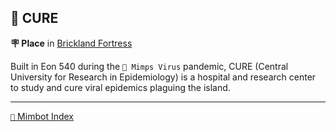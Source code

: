 ## 🏥 CURE

**🪧 Place** in [Brickland Fortress](<https://zeithalt.github.io/r/brickland_fortress.html>)

Built in Eon 540 during the `🦠 Mimps Virus` pandemic, CURE (Central University for Research in Epidemiology) is a hospital and research center to study and cure viral epidemics plaguing the island.


-----
[`📑` Mimbot Index](<https://zeithalt.github.io/r/#9670>)
<!---
keywords: ps, brickland, fortress, mimps, epidemiology, hospital, viral, pandemic
aliases: 
-->